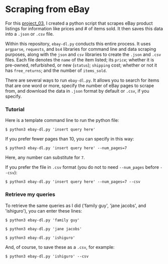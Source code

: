 # Scraping from eBay

For this [project_03](https://github.com/mikeizbicki/cmc-csci040/tree/2022fall/project_03), I created a python script that scrapes eBay product listings for information like prices and # of items sold. It then saves this data into a `.json` or `.csv` file.

Within this repository, `ebay-dl.py` conducts this entire process. It uses `argparse`, `requests`, and `bs4` libraries for command line and data scraping purposes, along with the `json` and `csv` libraries to create the `.json` and `.csv` files. Each file denotes the `name` of the item listed; its `price`; whether it is pre-owned, refurbished, or new (`status`); `shipping` cost; whether or not it has `free_returns`; and the number of `items_sold`.

There are several ways to run `ebay-dl.py`. It allows you to search for items that are one word or more, specify the number of eBay pages to scrape from, and download the data in `.json` format by default or `.csv`, if you specify.

### Tutorial
Here is a template command line to run the python file:
```
$ python3 ebay-dl.py 'insert query here'
```

If you prefer fewer pages than 10, you can specify in this way:
```
$ python3 ebay-dl.py 'insert query here' --num_pages=7
```
Here, any number can substitute for `7`.

If you prefer the file in `.csv` format (you do not to need `--num_pages` before `--csv`):
```
$ python3 ebay-dl.py 'insert query here' --num_pages=7 --csv
```

### Retrieve my queries
To retrieve the same queries as I did ('family guy', 'jane jacobs', and 'ishiguro'), you can enter these lines:
```
$ python3 ebay-dl.py 'family guy'
```
```
$ python3 ebay-dl.py 'jane jacobs'
```
```
$ python3 ebay-dl.py 'ishiguro'
```

And, of course, to save these as a `.csv`, for example:
```
$ python3 ebay-dl.py 'ishiguro' --csv
```